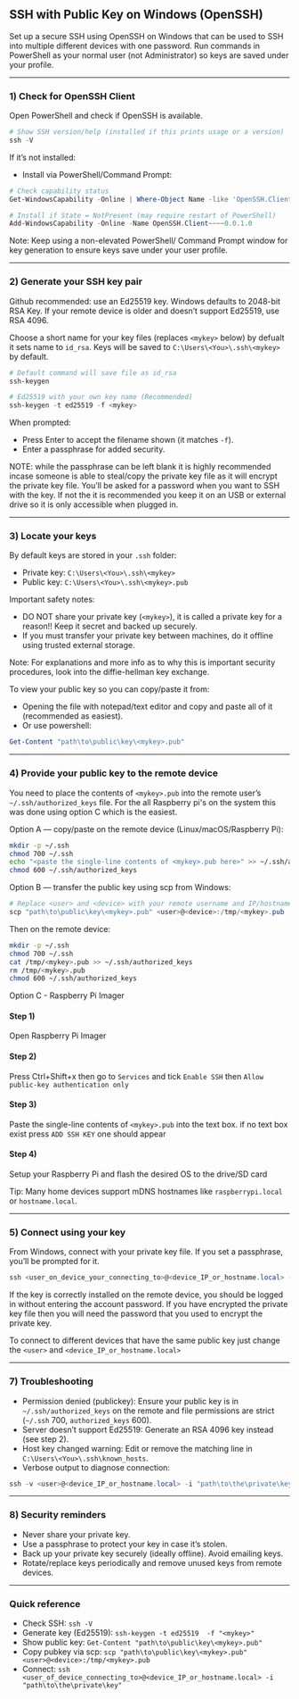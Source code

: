 ## SSH with Public Key on Windows (OpenSSH)

Set up a secure SSH using OpenSSH on Windows that can be used to SSH into multiple different devices with one password. Run commands in PowerShell as your normal user (not Administrator) so keys are saved under your profile.

---

### 1) Check for OpenSSH Client

Open PowerShell and check if OpenSSH is available.

```powershell
# Show SSH version/help (installed if this prints usage or a version)
ssh -V
```

If it’s not installed:

- Install via PowerShell/Command Prompt:

```powershell
# Check capability status
Get-WindowsCapability -Online | Where-Object Name -like 'OpenSSH.Client*'

# Install if State = NotPresent (may require restart of PowerShell)
Add-WindowsCapability -Online -Name OpenSSH.Client~~~~0.0.1.0
```

Note: Keep using a non-elevated PowerShell/ Command Prompt window for key generation to ensure keys save under your user profile.

---

### 2) Generate your SSH key pair

Github recommended: use an Ed25519 key. Windows defaults to 2048-bit RSA Key. If your remote device is older and doesn’t support Ed25519, use RSA 4096.

Choose a short name for your key files (replaces `<mykey>` below) by defualt it sets name to `id_rsa`. Keys will be saved to `C:\Users\<You>\.ssh\<mykey>` by default.

```powershell
# Default command will save file as id_rsa
ssh-keygen

# Ed25519 with your own key name (Recommended)
ssh-keygen -t ed25519 -f <mykey>
```

When prompted:

- Press Enter to accept the filename shown (it matches `-f`).
- Enter a passphrase for added security. 

NOTE: while the passphrase can be left blank it is highly recommended incase someone is able to steal/copy the private key file as it will encrypt the private key file. You’ll be asked for a password when you want to SSH with the key. If not the it is recommended you keep it on an USB or external drive so it is only accessible when plugged in.

---

### 3) Locate your keys

By default keys are stored in your `.ssh` folder:

- Private key: `C:\Users\<You>\.ssh\<mykey>`
- Public key:  `C:\Users\<You>\.ssh\<mykey>.pub`

Important safety notes:

- DO NOT share your private key (`<mykey>`), it is called a private key for a reason!! Keep it secret and backed up securely. 
- If you must transfer your private key between machines, do it offline using trusted external storage.

Note: For explanations and more info as to why this is important security procedures, look into the diffie-hellman key exchange.

To view your public key so you can copy/paste it from:

- Opening the file with notepad/text editor and copy and paste all of it (recommended as easiest).
- Or use powershell:

```powershell
Get-Content "path\to\public\key\<mykey>.pub"
```

---

### 4) Provide your public key to the remote device

You need to place the contents of `<mykey>.pub` into the remote user’s `~/.ssh/authorized_keys` file. For the all Raspberry pi's on the system this was done using option C which is the easiest.

Option A — copy/paste on the remote device (Linux/macOS/Raspberry Pi):

```bash
mkdir -p ~/.ssh
chmod 700 ~/.ssh
echo "<paste the single-line contents of <mykey>.pub here>" >> ~/.ssh/authorized_keys
chmod 600 ~/.ssh/authorized_keys
```

Option B — transfer the public key using scp from Windows:

```powershell
# Replace <user> and <device> with your remote username and IP/hostname
scp "path\to\public\key\<mykey>.pub" <user>@<device>:/tmp/<mykey>.pub
```

Then on the remote device:

```bash
mkdir -p ~/.ssh
chmod 700 ~/.ssh
cat /tmp/<mykey>.pub >> ~/.ssh/authorized_keys
rm /tmp/<mykey>.pub
chmod 600 ~/.ssh/authorized_keys
```

Option C - Raspberry Pi Imager
#### Step 1)

Open Raspberry Pi Imager

#### Step 2)

Press Ctrl+Shift+x then go to `Services` and tick `Enable SSH` then `Allow public-key authentication only`

#### Step 3)

Paste the single-line contents of `<mykey>.pub` into the text box. if no text box exist press `ADD SSH KEY` one should appear

#### Step 4)

Setup your Raspberry Pi and flash the desired OS to the drive/SD card

Tip: Many home devices support mDNS hostnames like `raspberrypi.local` or `hostname.local`.

---

### 5) Connect using your key

From Windows, connect with your private key file. If you set a passphrase, you’ll be prompted for it.

```powershell
ssh <user_on_device_your_connecting_to>@<device_IP_or_hostname.local> -i "path\to\the\private\key"
```

If the key is correctly installed on the remote device, you should be logged in without entering the account password. If you have encrypted the private key file then you will need the password that you used to encrypt the private key. 

To connect to different devices that have the same public key just change the `<user>` and `<device_IP_or_hostname.local>`

---

### 7) Troubleshooting

- Permission denied (publickey): Ensure your public key is in `~/.ssh/authorized_keys` on the remote and file permissions are strict (`~/.ssh` 700, `authorized_keys` 600).
- Server doesn’t support Ed25519: Generate an RSA 4096 key instead (see step 2).
- Host key changed warning: Edit or remove the matching line in `C:\Users\<You>\.ssh\known_hosts`.
- Verbose output to diagnose connection:

```powershell
ssh -v <user>@<device_IP_or_hostname.local> -i "path\to\the\private\key"
```

---

### 8) Security reminders

- Never share your private key.
- Use a passphrase to protect your key in case it’s stolen.
- Back up your private key securely (ideally offline). Avoid emailing keys.
- Rotate/replace keys periodically and remove unused keys from remote devices.

---

### Quick reference

- Check SSH: `ssh -V`
- Generate key (Ed25519): `ssh-keygen -t ed25519  -f "<mykey>"`
- Show public key: `Get-Content "path\to\public\key\<mykey>.pub"`
- Copy pubkey via scp: `scp "path\to\public\key\<mykey>.pub" <user>@<device>:/tmp/<mykey>.pub`
- Connect: `ssh <user_of_device_connecting_to>@<device_IP_or_hostname.local> -i "path\to\the\private\key" `

